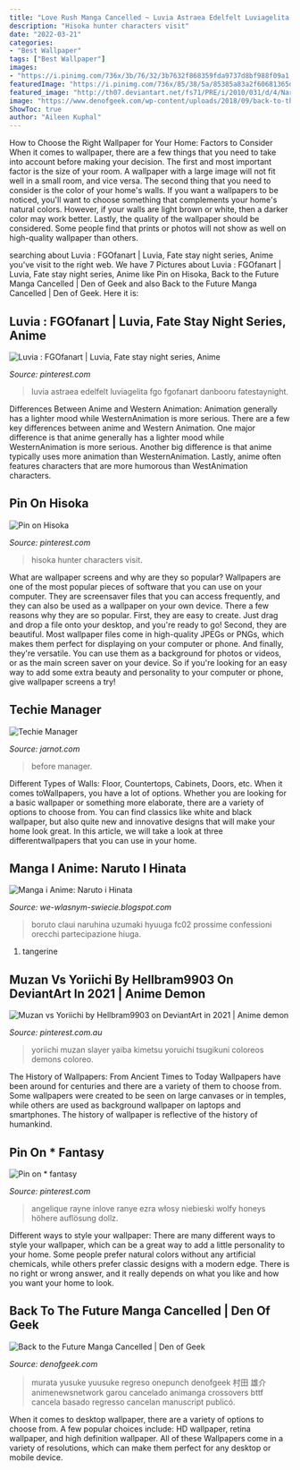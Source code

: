 ```yaml
---
title: "Love Rush Manga Cancelled ~ Luvia Astraea Edelfelt Luviagelita Fgo Fgofanart Danbooru Fatestaynight"
description: "Hisoka hunter characters visit"
date: "2022-03-21"
categories:
- "Best Wallpaper"
tags: ["Best Wallpaper"]
images:
- "https://i.pinimg.com/736x/3b/76/32/3b7632f868359fda9737d8bf988f09a1.jpg"
featuredImage: "https://i.pinimg.com/736x/85/38/5a/85385a83a2f60681365d3fe8f921e751--anime-boy-hair-anime-guys.jpg"
featured_image: "http://th07.deviantart.net/fs71/PRE/i/2010/031/d/4/Naruto_and_Hinata_by_Claui.jpg"
image: "https://www.denofgeek.com/wp-content/uploads/2018/09/back-to-the-future-manga-page.jpg"
ShowToc: true
author: "Aileen Kuphal"
---
```



How to Choose the Right Wallpaper for Your Home: Factors to Consider
When it comes to wallpaper, there are a few things that you need to take into account before making your decision. The first and most important factor is the size of your room. A wallpaper with a large image will not fit well in a small room, and vice versa. 
The second thing that you need to consider is the color of your home's walls. If you want a wallpapers to be noticed, you'll want to choose something that complements your home's natural colors. However, if your walls are light brown or white, then a darker color may work better. 
Lastly, the quality of the wallpaper should be considered. Some people find that prints or photos will not show as well on high-quality wallpaper than others.

	

		
searching about Luvia : FGOfanart | Luvia, Fate stay night series, Anime you've visit to the right web. We have 7 Pictures about Luvia : FGOfanart | Luvia, Fate stay night series, Anime like Pin on Hisoka, Back to the Future Manga Cancelled | Den of Geek and also Back to the Future Manga Cancelled | Den of Geek. Here it is:
		
    
## Luvia : FGOfanart | Luvia, Fate Stay Night Series, Anime

<img loading=lazy src="https://i.pinimg.com/736x/3b/76/32/3b7632f868359fda9737d8bf988f09a1.jpg" onerror="this.onerror=null;this.src='https://tse3.mm.bing.net/th?id=OIP.tjZzErg3H_hUFN_k3QI1ZgHaKe&amp;pid=15.1';" alt="Luvia : FGOfanart | Luvia, Fate stay night series, Anime">

_Source: pinterest.com_

>luvia astraea edelfelt luviagelita fgo fgofanart danbooru fatestaynight. 

	

Differences Between Anime and Western Animation: Animation generally has a lighter mood while WesternAnimation is more serious.
There are a few key differences between anime and Western Animation. One major difference is that anime generally has a lighter mood while WesternAnimation is more serious. Another big difference is that anime typically uses more animation than WesternAnimation. Lastly, anime often features characters that are more humorous than WestAnimation characters.

    
## Pin On Hisoka

<img loading=lazy src="https://i.pinimg.com/736x/1e/5a/02/1e5a025eed10ef846c030b45c6c1d8cd.jpg" onerror="this.onerror=null;this.src='https://tse4.mm.bing.net/th?id=OIP.-5M9dq_En1-fc7lalXy-pAHaET&amp;pid=15.1';" alt="Pin on Hisoka">

_Source: pinterest.com_

>hisoka hunter characters visit. 

	

What are wallpaper screens and why are they so popular?
Wallpapers are one of the most popular pieces of software that you can use on your computer. They are screensaver files that you can access frequently, and they can also be used as a wallpaper on your own device. There a few reasons why they are so popular. First, they are easy to create. Just drag and drop a file onto your desktop, and you're ready to go! Second, they are beautiful. Most wallpaper files come in high-quality JPEGs or PNGs, which makes them perfect for displaying on your computer or phone. And finally, they're versatile. You can use them as a background for photos or videos, or as the main screen saver on your device. So if you're looking for an easy way to add some extra beauty and personality to your computer or phone, give wallpaper screens a try!

    
## Techie Manager

<img loading=lazy src="http://www.jarnot.com/images/house-before-lg.jpg" onerror="this.onerror=null;this.src='https://tse3.mm.bing.net/th?id=OIP.BBi60CmsjC58u7rRSIN4UwHaFj&amp;pid=15.1';" alt="Techie Manager">

_Source: jarnot.com_

>before manager. 

	

Different Types of Walls: Floor, Countertops, Cabinets, Doors, etc.
When it comes toWallpapers, you have a lot of options. Whether you are looking for a basic wallpaper or something more elaborate, there are a variety of options to choose from. You can find classics like white and black wallpaper, but also quite new and innovative designs that will make your home look great. In this article, we will take a look at three differentwallpapers that you can use in your home.

    
## Manga I Anime: Naruto I Hinata

<img loading=lazy src="http://th07.deviantart.net/fs71/PRE/i/2010/031/d/4/Naruto_and_Hinata_by_Claui.jpg" onerror="this.onerror=null;this.src='https://tse4.mm.bing.net/th?id=OIP.dqJ7jZGW6B5BTZXUhqxgrgHaJA&amp;pid=15.1';" alt="Manga i Anime: Naruto i Hinata">

_Source: we-wlasnym-swiecie.blogspot.com_

>boruto claui naruhina uzumaki hyuuga fc02 prossime confessioni orecchi partecipazione hiuga. 

	

1. tangerine 

    
## Muzan Vs Yoriichi By Hellbram9903 On DeviantArt In 2021 | Anime Demon

<img loading=lazy src="https://i.pinimg.com/736x/55/0a/96/550a96e8d2a294d79cef4c1f246d8406.jpg" onerror="this.onerror=null;this.src='https://tse4.mm.bing.net/th?id=OIP.OOw3Jt9wKDms4_Zs0OKUKAHaKs&amp;pid=15.1';" alt="Muzan vs Yoriichi by Hellbram9903 on DeviantArt in 2021 | Anime demon">

_Source: pinterest.com.au_

>yoriichi muzan slayer yaiba kimetsu yoruichi tsugikuni coloreos demons coloreo. 

	

The History of Wallpapers: From Ancient Times to Today
Wallpapers have been around for centuries and there are a variety of them to choose from. Some wallpapers were created to be seen on large canvases or in temples, while others are used as background wallpaper on laptops and smartphones. The history of wallpaper is reflective of the history of humankind.

    
## Pin On * Fantasy

<img loading=lazy src="https://i.pinimg.com/736x/85/38/5a/85385a83a2f60681365d3fe8f921e751--anime-boy-hair-anime-guys.jpg" onerror="this.onerror=null;this.src='https://tse1.mm.bing.net/th?id=OIP.tbqwehWP3S_cF5XdYUZOGgHaFZ&amp;pid=15.1';" alt="Pin on * fantasy">

_Source: pinterest.com_

>angelique rayne inlove ranye ezra włosy niebieski wolfy honeys höhere auflösung dollz. 

	

Different ways to style your wallpaper:
There are many different ways to style your wallpaper, which can be a great way to add a little personality to your home. Some people prefer natural colors without any artificial chemicals, while others prefer classic designs with a modern edge. There is no right or wrong answer, and it really depends on what you like and how you want your home to look.

    
## Back To The Future Manga Cancelled | Den Of Geek

<img loading=lazy src="https://www.denofgeek.com/wp-content/uploads/2018/09/back-to-the-future-manga-page.jpg" onerror="this.onerror=null;this.src='https://tse1.mm.bing.net/th?id=OIP.acUEBv5W0MS50rOInQaL2AHaKf&amp;pid=15.1';" alt="Back to the Future Manga Cancelled | Den of Geek">

_Source: denofgeek.com_

>murata yusuke yuusuke regreso onepunch denofgeek 村田 雄介 animenewsnetwork garou cancelado animanga crossovers bttf cancela basado regresso cancelan manuscript publicó. 

	

When it comes to desktop wallpaper, there are a variety of options to choose from. A few popular choices include: HD wallpaper, retina wallpaper, and high definition wallpaper. All of these Wallpapers come in a variety of resolutions, which can make them perfect for any desktop or mobile device. 


